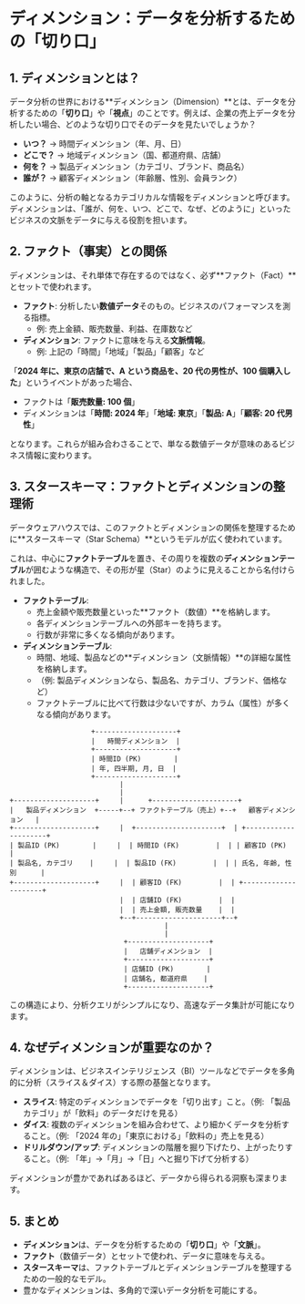 # ディメンション：データを分析するための「切り口」

## 1. ディメンションとは？

データ分析の世界における**ディメンション（Dimension）**とは、データを分析するための「**切り口**」や「**視点**」のことです。例えば、企業の売上データを分析したい場合、どのような切り口でそのデータを見たいでしょうか？

- **いつ？** → 時間ディメンション（年、月、日）
- **どこで？** → 地域ディメンション（国、都道府県、店舗）
- **何を？** → 製品ディメンション（カテゴリ、ブランド、商品名）
- **誰が？** → 顧客ディメンション（年齢層、性別、会員ランク）

このように、分析の軸となるカテゴリカルな情報をディメンションと呼びます。ディメンションは、「誰が、何を、いつ、どこで、なぜ、どのように」といったビジネスの文脈をデータに与える役割を担います。

## 2. ファクト（事実）との関係

ディメンションは、それ単体で存在するのではなく、必ず**ファクト（Fact）**とセットで使われます。

- **ファクト**: 分析したい**数値データ**そのもの。ビジネスのパフォーマンスを測る指標。
  - 例: 売上金額、販売数量、利益、在庫数など
- **ディメンション**: ファクトに意味を与える**文脈情報**。
  - 例: 上記の「時間」「地域」「製品」「顧客」など

「**2024 年に、東京の店舗で、A という商品を、20 代の男性が、100 個購入した**」というイベントがあった場合、

- ファクトは「**販売数量: 100 個**」
- ディメンションは「**時間: 2024 年**」「**地域: 東京**」「**製品: A**」「**顧客: 20 代男性**」

となります。これらが組み合わさることで、単なる数値データが意味のあるビジネス情報に変わります。

## 3. スタースキーマ：ファクトとディメンションの整理術

データウェアハウスでは、このファクトとディメンションの関係を整理するために**スタースキーマ（Star Schema）**というモデルが広く使われています。

これは、中心に**ファクトテーブル**を置き、その周りを複数の**ディメンションテーブル**が囲むような構造で、その形が星（Star）のように見えることから名付けられました。

- **ファクトテーブル**:
  - 売上金額や販売数量といった**ファクト（数値）**を格納します。
  - 各ディメンションテーブルへの外部キーを持ちます。
  - 行数が非常に多くなる傾向があります。
- **ディメンションテーブル**:
  - 時間、地域、製品などの**ディメンション（文脈情報）**の詳細な属性を格納します。
  - （例: 製品ディメンションなら、製品名、カテゴリ、ブランド、価格など）
  - ファクトテーブルに比べて行数は少ないですが、カラム（属性）が多くなる傾向があります。

```
                    +--------------------+
                    |   時間ディメンション  |
                    +--------------------+
                    | 時間ID (PK)        |
                    | 年, 四半期, 月, 日  |
                    +--------------------+
                           |
                           |
+--------------------+     |      +---------------------+
|   製品ディメンション  +-----+--+ ファクトテーブル（売上）+--+   顧客ディメンション   |
+--------------------+     |  +---------------------+  | +---------------------+
| 製品ID (PK)        |     |  | 時間ID (FK)         |  | | 顧客ID (PK)         |
| 製品名, カテゴリ    |     |  | 製品ID (FK)         |  | | 氏名, 年齢, 性別      |
+--------------------+     |  | 顧客ID (FK)         |  | +---------------------+
                           |  | 店舗ID (FK)         |  |
                           |  | 売上金額, 販売数量    |  |
                           +--+---------------------+--+
                                      |
                                      |
                            +--------------------+
                            |   店舗ディメンション  |
                            +--------------------+
                            | 店舗ID (PK)        |
                            | 店舗名, 都道府県    |
                            +--------------------+
```

この構造により、分析クエリがシンプルになり、高速なデータ集計が可能になります。

## 4. なぜディメンションが重要なのか？

ディメンションは、ビジネスインテリジェンス（BI）ツールなどでデータを多角的に分析（スライス＆ダイス）する際の基盤となります。

- **スライス**: 特定のディメンションでデータを「切り出す」こと。（例: 「製品カテゴリ」が「飲料」のデータだけを見る）
- **ダイス**: 複数のディメンションを組み合わせて、より細かくデータを分析すること。（例: 「2024 年の」「東京における」「飲料の」売上を見る）
- **ドリルダウン/アップ**: ディメンションの階層を掘り下げたり、上がったりすること。（例: 「年」→「月」→「日」へと掘り下げて分析する）

ディメンションが豊かであればあるほど、データから得られる洞察も深まります。

## 5. まとめ

- **ディメンション**は、データを分析するための「**切り口**」や「**文脈**」。
- **ファクト**（数値データ）とセットで使われ、データに意味を与える。
- **スタースキーマ**は、ファクトテーブルとディメンションテーブルを整理するための一般的なモデル。
- 豊かなディメンションは、多角的で深いデータ分析を可能にする。
